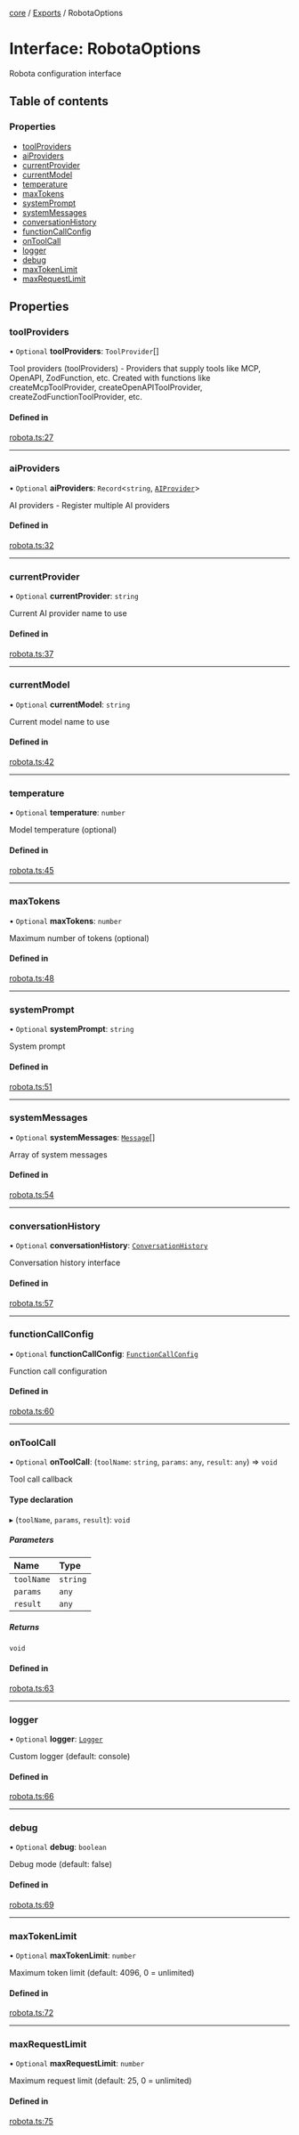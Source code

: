 <!-- 
 ⚠️  AUTO-GENERATED FILE - DO NOT EDIT MANUALLY
 This file is automatically generated by scripts/docs-generator.js
 To make changes, edit the source TypeScript files or update the generator script
-->

[core](../../) / [Exports](../modules) / RobotaOptions

# Interface: RobotaOptions

Robota configuration interface

## Table of contents

### Properties

- [toolProviders](RobotaOptions#toolproviders)
- [aiProviders](RobotaOptions#aiproviders)
- [currentProvider](RobotaOptions#currentprovider)
- [currentModel](RobotaOptions#currentmodel)
- [temperature](RobotaOptions#temperature)
- [maxTokens](RobotaOptions#maxtokens)
- [systemPrompt](RobotaOptions#systemprompt)
- [systemMessages](RobotaOptions#systemmessages)
- [conversationHistory](RobotaOptions#conversationhistory)
- [functionCallConfig](RobotaOptions#functioncallconfig)
- [onToolCall](RobotaOptions#ontoolcall)
- [logger](RobotaOptions#logger)
- [debug](RobotaOptions#debug)
- [maxTokenLimit](RobotaOptions#maxtokenlimit)
- [maxRequestLimit](RobotaOptions#maxrequestlimit)

## Properties

### toolProviders

• `Optional` **toolProviders**: `ToolProvider`[]

Tool providers (toolProviders) - Providers that supply tools like MCP, OpenAPI, ZodFunction, etc.
Created with functions like createMcpToolProvider, createOpenAPIToolProvider, createZodFunctionToolProvider, etc.

#### Defined in

[robota.ts:27](https://github.com/woojubb/robota/blob/1932a2ce46e4833a6ba7efc7b507276de39139b4/packages/core/src/robota.ts#L27)

___

### aiProviders

• `Optional` **aiProviders**: `Record`\<`string`, [`AIProvider`](AIProvider)\>

AI providers - Register multiple AI providers

#### Defined in

[robota.ts:32](https://github.com/woojubb/robota/blob/1932a2ce46e4833a6ba7efc7b507276de39139b4/packages/core/src/robota.ts#L32)

___

### currentProvider

• `Optional` **currentProvider**: `string`

Current AI provider name to use

#### Defined in

[robota.ts:37](https://github.com/woojubb/robota/blob/1932a2ce46e4833a6ba7efc7b507276de39139b4/packages/core/src/robota.ts#L37)

___

### currentModel

• `Optional` **currentModel**: `string`

Current model name to use

#### Defined in

[robota.ts:42](https://github.com/woojubb/robota/blob/1932a2ce46e4833a6ba7efc7b507276de39139b4/packages/core/src/robota.ts#L42)

___

### temperature

• `Optional` **temperature**: `number`

Model temperature (optional)

#### Defined in

[robota.ts:45](https://github.com/woojubb/robota/blob/1932a2ce46e4833a6ba7efc7b507276de39139b4/packages/core/src/robota.ts#L45)

___

### maxTokens

• `Optional` **maxTokens**: `number`

Maximum number of tokens (optional)

#### Defined in

[robota.ts:48](https://github.com/woojubb/robota/blob/1932a2ce46e4833a6ba7efc7b507276de39139b4/packages/core/src/robota.ts#L48)

___

### systemPrompt

• `Optional` **systemPrompt**: `string`

System prompt

#### Defined in

[robota.ts:51](https://github.com/woojubb/robota/blob/1932a2ce46e4833a6ba7efc7b507276de39139b4/packages/core/src/robota.ts#L51)

___

### systemMessages

• `Optional` **systemMessages**: [`Message`](Message)[]

Array of system messages

#### Defined in

[robota.ts:54](https://github.com/woojubb/robota/blob/1932a2ce46e4833a6ba7efc7b507276de39139b4/packages/core/src/robota.ts#L54)

___

### conversationHistory

• `Optional` **conversationHistory**: [`ConversationHistory`](ConversationHistory)

Conversation history interface

#### Defined in

[robota.ts:57](https://github.com/woojubb/robota/blob/1932a2ce46e4833a6ba7efc7b507276de39139b4/packages/core/src/robota.ts#L57)

___

### functionCallConfig

• `Optional` **functionCallConfig**: [`FunctionCallConfig`](FunctionCallConfig)

Function call configuration

#### Defined in

[robota.ts:60](https://github.com/woojubb/robota/blob/1932a2ce46e4833a6ba7efc7b507276de39139b4/packages/core/src/robota.ts#L60)

___

### onToolCall

• `Optional` **onToolCall**: (`toolName`: `string`, `params`: `any`, `result`: `any`) => `void`

Tool call callback

#### Type declaration

▸ (`toolName`, `params`, `result`): `void`

##### Parameters

| Name | Type |
| :------ | :------ |
| `toolName` | `string` |
| `params` | `any` |
| `result` | `any` |

##### Returns

`void`

#### Defined in

[robota.ts:63](https://github.com/woojubb/robota/blob/1932a2ce46e4833a6ba7efc7b507276de39139b4/packages/core/src/robota.ts#L63)

___

### logger

• `Optional` **logger**: [`Logger`](Logger)

Custom logger (default: console)

#### Defined in

[robota.ts:66](https://github.com/woojubb/robota/blob/1932a2ce46e4833a6ba7efc7b507276de39139b4/packages/core/src/robota.ts#L66)

___

### debug

• `Optional` **debug**: `boolean`

Debug mode (default: false)

#### Defined in

[robota.ts:69](https://github.com/woojubb/robota/blob/1932a2ce46e4833a6ba7efc7b507276de39139b4/packages/core/src/robota.ts#L69)

___

### maxTokenLimit

• `Optional` **maxTokenLimit**: `number`

Maximum token limit (default: 4096, 0 = unlimited)

#### Defined in

[robota.ts:72](https://github.com/woojubb/robota/blob/1932a2ce46e4833a6ba7efc7b507276de39139b4/packages/core/src/robota.ts#L72)

___

### maxRequestLimit

• `Optional` **maxRequestLimit**: `number`

Maximum request limit (default: 25, 0 = unlimited)

#### Defined in

[robota.ts:75](https://github.com/woojubb/robota/blob/1932a2ce46e4833a6ba7efc7b507276de39139b4/packages/core/src/robota.ts#L75)
